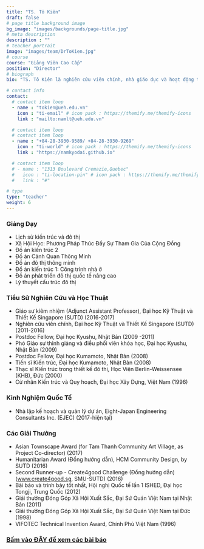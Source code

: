 ```yaml
---
title: "TS. Tô Kiên"
draft: false
# page title background image
bg_image: "images/backgrounds/page-title.jpg"
# meta description
description : ""
# teacher portrait
image: "images/team/DrToKien.jpg"
# course
course: "Giảng Viên Cao Cấp"
position: "Director"
# biograph
bio: "TS. Tô Kiên là nghiên cứu viên chính, nhà giáo dục và hoạt động thực tế trong lĩnh vực quy hoạch đô thị bền Vững, kiến trúc và thiết kế đô thị với trên 20 năm kinh nghiệm tại nhiều trường đại học và công ty quốc tế. Ông tập trung vào các thành phố mới nổi tại khu vực Châu Á. Ông là một người có suy nghĩ sáng tạo, giải quyết vấn đề, nhà hoạt động xã hội và là tác nhân thay đổi, người làm việc hiệu quả một cách độc lập lẫn trong tập thể. Ông đã tham gia giảng dạy nhiều modules, khóa học, và có một bề dày nghiệu cứu và hoạt động học thuật, đặt trọng tâm vào thực tiễn, làm giàu kiến thức thực nghiệm qua các công việc chuyên sâu, nhiệm vụ chuyển giao tại các đơn vị quốc tế. Ông đã đạt được nhiều tài trợ và giải thưởng, thành lập và dẫn dắt nhiều nhóm. Ông có mạng lưới kết nối mạnh tại khu vực Châu Á cũng như trên thế giới."

# contact info
contact:
  # contact item loop
  - name : "tokien@ueh.edu.vn"
    icon : "ti-email" # icon pack : https://themify.me/themify-icons
    link : "mailto:namlt@ueh.edu.vn"

  # contact item loop
  # contact item loop
  - name : "+84-28-3930-9589/ +84-28-3930-9269"
    icon : "ti-world" # icon pack : https://themify.me/themify-icons
    link : "https://namkyodai.github.io"

  # contact item loop
  # - name : "1313 Boulevard Cremazie,Quebec"
  #   icon : "ti-location-pin" # icon pack : https://themify.me/themify-icons
  #   link : "#"

# type
type: "teacher"
weight: 6
---
```



### Giảng Dạy
* Lịch sử kiến trúc và đô thị
* Xã Hội Học: Phương Pháp Thúc Đẩy Sự Tham Gia Của Cộng Đồng
* Đồ án kiến trúc 2
* Đồ án Cảnh Quan Thông Minh
* Đồ án đô thị thông minh
* Đồ án kiến trúc 1: Công trình nhà ở
* Đồ án phát triển đô thị quốc tế nâng cao
* Lý thuyết cấu trúc đô thị

### Tiểu Sử Nghiên Cứu và Học Thuật
* Giáo sư kiêm nhiệm (Adjunct Assistant Professor), Đại học Kỹ Thuật và Thiết Kế Singapore (SUTD) (2016-2017)
* Nghiên cứu viên chính, Đại học Kỹ Thuật và Thiết Kế Singapore (SUTD) (2011-2016)
* Postdoc Fellow, Đại học Kyushu,  Nhật Bản (2009 -2011)
* Phó Giáo sư thỉnh giảng và điều phối viên khóa học, Đại học Kyushu,  Nhật Bản (2009)
* Postdoc Fellow, Đại học Kumamoto, Nhật Bản (2008)
* Tiến sĩ Kiến trúc, Đại học Kumamoto,  Nhật Bản  (2008)
* Thạc sĩ Kiến trúc trong thiết kế đô thị, Học Viện Berlin-Weissensee (KHB), Đức (2000)
* Cử nhân Kiến trúc và Quy hoạch, Đại học Xây Dựng, Việt Nam (1996)

### Kinh Nghiệm Quốc Tế
* Nhà lập kế hoạch và quản lý dự án, Eight-Japan Engineering Consultants Inc. (EJEC) (2017-hiện tại)

### Các Giải Thưởng
* Asian Townscape Award (for Tam Thanh Community Art Village, as Project Co-director) (2017)
* Humanitarian Award (Đồng hướng dẫn), HCM Community Design, by SUTD (2016)
* Second Runner-up - Create4good Challenge (Đồng hướng dẫn) (www.create4good.sg, SMU-SUTD) (2016)
* Bài báo và trình bày tốt nhất, Hội nghị Quốc tế lần 1 ISHED, Đại học Tongji, Trung Quốc (2012)
* Giải thưởng Đóng Góp Xã Hội Xuất Sắc, Đại Sứ Quán Việt Nam tại Nhật Bản (2011)
* Giải thưởng Đóng Góp Xã Hội Xuất Sắc, Đại Sứ Quán Việt Nam tại Đức (1998)
* VIFOTEC Technical Invention Award, Chính Phủ Việt Nam (1996)

### [Bấm vào ĐÂY để xem các bài báo](https://www.researchgate.net/profile/Kien-To)
